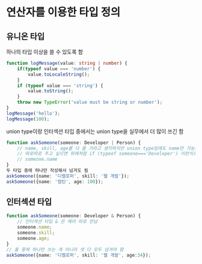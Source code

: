 # 연산자를 이용한 타입 정의
## **유니온 타입**
하나의 타입 이상을 쓸 수 있도록 함

```typescript
function logMessage(value: string | number) {
    if(typeof value === 'number') {
        value.toLocaleString();
    }
    if (typeof value === 'string') {
        value.toString();
    }
    throw new TypeError('value must be string or number');
}
logMessage('hello');
logMessage(100);
```

union type이랑 인터섹션 타입 중에서는 union type을 실무에서 더 많이 쓰긴 함

```typescript
function askSomeone(someone: Developer | Person) {
    // name, skill, age를 다 줄 거라고 생각하지만 union type임에도 name만 가능함
    // 따로따로 주고 싶으면 위에처럼 if (typeof someone==='Developer') 이런식으로 써줘야 함
    // someone.name
}
두 타입 중에 하나만 작성해서 넘겨도 됨
askSomeone({name: '디벨로퍼', skill: '웹 개발'});
askSomeone({name: '캡틴', age: 100});
```


## **인터섹션 타입**
```typescript
function askSomeone(someone: Developer & Person) {
    // 인터섹션 타입 & 은 에러 따로 안남
    someone.name;
    someone.skill;
    someone.age;
}
// 둘 중에 하나만 쓰는 게 아니라 셋 다 모두 넘겨야 함
askSomeone({name: '디벨로퍼', skill: '웹 개발', age:34});
```